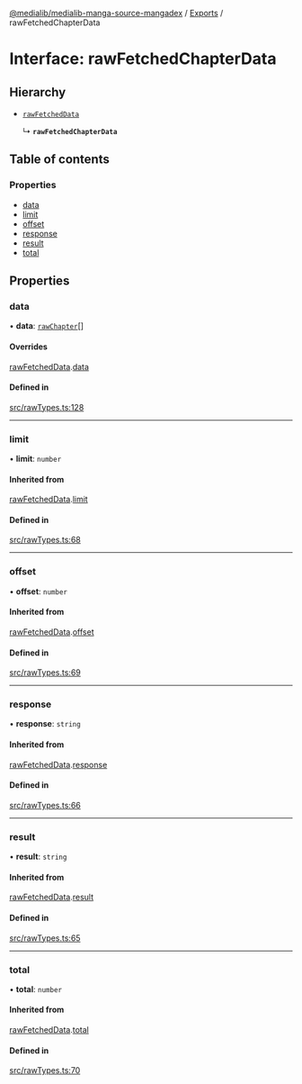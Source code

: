 [@medialib/medialib-manga-source-mangadex](../README.md) / [Exports](../modules.md) / rawFetchedChapterData

# Interface: rawFetchedChapterData

## Hierarchy

- [`rawFetchedData`](rawFetchedData.md)

  ↳ **`rawFetchedChapterData`**

## Table of contents

### Properties

- [data](rawFetchedChapterData.md#data)
- [limit](rawFetchedChapterData.md#limit)
- [offset](rawFetchedChapterData.md#offset)
- [response](rawFetchedChapterData.md#response)
- [result](rawFetchedChapterData.md#result)
- [total](rawFetchedChapterData.md#total)

## Properties

### data

• **data**: [`rawChapter`](rawChapter.md)[]

#### Overrides

[rawFetchedData](rawFetchedData.md).[data](rawFetchedData.md#data)

#### Defined in

[src/rawTypes.ts:128](https://github.com/medialib-project/medialib-manga-source-mangadex/blob/873d461/src/rawTypes.ts#L128)

___

### limit

• **limit**: `number`

#### Inherited from

[rawFetchedData](rawFetchedData.md).[limit](rawFetchedData.md#limit)

#### Defined in

[src/rawTypes.ts:68](https://github.com/medialib-project/medialib-manga-source-mangadex/blob/873d461/src/rawTypes.ts#L68)

___

### offset

• **offset**: `number`

#### Inherited from

[rawFetchedData](rawFetchedData.md).[offset](rawFetchedData.md#offset)

#### Defined in

[src/rawTypes.ts:69](https://github.com/medialib-project/medialib-manga-source-mangadex/blob/873d461/src/rawTypes.ts#L69)

___

### response

• **response**: `string`

#### Inherited from

[rawFetchedData](rawFetchedData.md).[response](rawFetchedData.md#response)

#### Defined in

[src/rawTypes.ts:66](https://github.com/medialib-project/medialib-manga-source-mangadex/blob/873d461/src/rawTypes.ts#L66)

___

### result

• **result**: `string`

#### Inherited from

[rawFetchedData](rawFetchedData.md).[result](rawFetchedData.md#result)

#### Defined in

[src/rawTypes.ts:65](https://github.com/medialib-project/medialib-manga-source-mangadex/blob/873d461/src/rawTypes.ts#L65)

___

### total

• **total**: `number`

#### Inherited from

[rawFetchedData](rawFetchedData.md).[total](rawFetchedData.md#total)

#### Defined in

[src/rawTypes.ts:70](https://github.com/medialib-project/medialib-manga-source-mangadex/blob/873d461/src/rawTypes.ts#L70)
